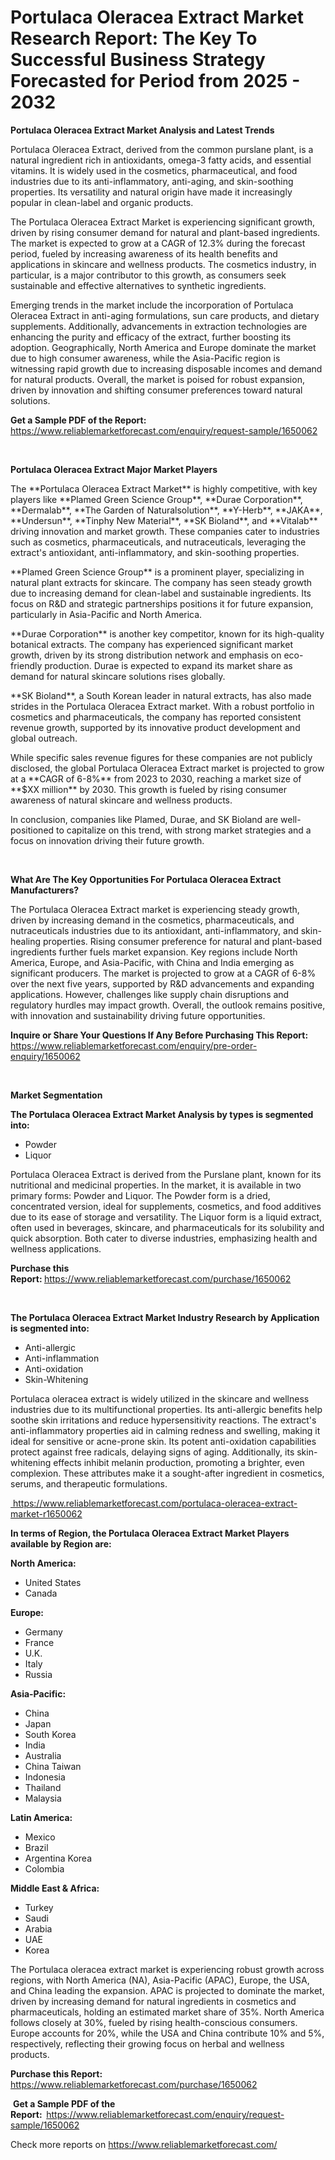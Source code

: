 <p><h1>Portulaca Oleracea Extract Market Research Report: The Key To Successful Business Strategy Forecasted for Period from 2025 - 2032</h1></p><p><strong>Portulaca Oleracea Extract Market Analysis and Latest Trends</strong></p>
<p><p>Portulaca Oleracea Extract, derived from the common purslane plant, is a natural ingredient rich in antioxidants, omega-3 fatty acids, and essential vitamins. It is widely used in the cosmetics, pharmaceutical, and food industries due to its anti-inflammatory, anti-aging, and skin-soothing properties. Its versatility and natural origin have made it increasingly popular in clean-label and organic products.</p><p>The Portulaca Oleracea Extract Market is experiencing significant growth, driven by rising consumer demand for natural and plant-based ingredients. The market is expected to grow at a CAGR of 12.3% during the forecast period, fueled by increasing awareness of its health benefits and applications in skincare and wellness products. The cosmetics industry, in particular, is a major contributor to this growth, as consumers seek sustainable and effective alternatives to synthetic ingredients.</p><p>Emerging trends in the market include the incorporation of Portulaca Oleracea Extract in anti-aging formulations, sun care products, and dietary supplements. Additionally, advancements in extraction technologies are enhancing the purity and efficacy of the extract, further boosting its adoption. Geographically, North America and Europe dominate the market due to high consumer awareness, while the Asia-Pacific region is witnessing rapid growth due to increasing disposable incomes and demand for natural products. Overall, the market is poised for robust expansion, driven by innovation and shifting consumer preferences toward natural solutions.</p></p>
<p><strong>Get a Sample PDF of the Report:&nbsp;</strong> <a href="https://www.reliablemarketforecast.com/enquiry/request-sample/1650062?utm_campaign=2250&utm_medium=2&utm_source=Github&utm_content=ia&utm_term=25012025&utm_id=portulaca-oleracea-extract">https://www.reliablemarketforecast.com/enquiry/request-sample/1650062</a></p>
<p>&nbsp;</p>
<p><strong>Portulaca Oleracea Extract Major Market Players</strong></p>
<p><p>The **Portulaca Oleracea Extract Market** is highly competitive, with key players like **Plamed Green Science Group**, **Durae Corporation**, **Dermalab**, **The Garden of Naturalsolution**, **Y-Herb**, **JAKA**, **Undersun**, **Tinphy New Material**, **SK Bioland**, and **Vitalab** driving innovation and market growth. These companies cater to industries such as cosmetics, pharmaceuticals, and nutraceuticals, leveraging the extract's antioxidant, anti-inflammatory, and skin-soothing properties.</p><p>**Plamed Green Science Group** is a prominent player, specializing in natural plant extracts for skincare. The company has seen steady growth due to increasing demand for clean-label and sustainable ingredients. Its focus on R&D and strategic partnerships positions it for future expansion, particularly in Asia-Pacific and North America.</p><p>**Durae Corporation** is another key competitor, known for its high-quality botanical extracts. The company has experienced significant market growth, driven by its strong distribution network and emphasis on eco-friendly production. Durae is expected to expand its market share as demand for natural skincare solutions rises globally.</p><p>**SK Bioland**, a South Korean leader in natural extracts, has also made strides in the Portulaca Oleracea Extract market. With a robust portfolio in cosmetics and pharmaceuticals, the company has reported consistent revenue growth, supported by its innovative product development and global outreach.</p><p>While specific sales revenue figures for these companies are not publicly disclosed, the global Portulaca Oleracea Extract market is projected to grow at a **CAGR of 6-8%** from 2023 to 2030, reaching a market size of **$XX million** by 2030. This growth is fueled by rising consumer awareness of natural skincare and wellness products.</p><p>In conclusion, companies like Plamed, Durae, and SK Bioland are well-positioned to capitalize on this trend, with strong market strategies and a focus on innovation driving their future growth.</p></p>
<p>&nbsp;</p>
<p><strong>What Are The Key Opportunities For Portulaca Oleracea Extract Manufacturers?</strong></p>
<p><p>The Portulaca Oleracea Extract market is experiencing steady growth, driven by increasing demand in the cosmetics, pharmaceuticals, and nutraceuticals industries due to its antioxidant, anti-inflammatory, and skin-healing properties. Rising consumer preference for natural and plant-based ingredients further fuels market expansion. Key regions include North America, Europe, and Asia-Pacific, with China and India emerging as significant producers. The market is projected to grow at a CAGR of 6-8% over the next five years, supported by R&D advancements and expanding applications. However, challenges like supply chain disruptions and regulatory hurdles may impact growth. Overall, the outlook remains positive, with innovation and sustainability driving future opportunities.</p></p>
<p><strong>Inquire or Share Your Questions If Any Before Purchasing This Report:</strong> <a href="https://www.reliablemarketforecast.com/enquiry/pre-order-enquiry/1650062?utm_campaign=2250&utm_medium=2&utm_source=Github&utm_content=ia&utm_term=25012025&utm_id=portulaca-oleracea-extract">https://www.reliablemarketforecast.com/enquiry/pre-order-enquiry/1650062</a></p>
<p>&nbsp;</p>
<p><strong>Market Segmentation</strong></p>
<p><strong>The Portulaca Oleracea Extract Market Analysis by types is segmented into:</strong></p>
<p><ul><li>Powder</li><li>Liquor</li></ul></p>
<p><p>Portulaca Oleracea Extract is derived from the Purslane plant, known for its nutritional and medicinal properties. In the market, it is available in two primary forms: Powder and Liquor. The Powder form is a dried, concentrated version, ideal for supplements, cosmetics, and food additives due to its ease of storage and versatility. The Liquor form is a liquid extract, often used in beverages, skincare, and pharmaceuticals for its solubility and quick absorption. Both cater to diverse industries, emphasizing health and wellness applications.</p></p>
<p><strong>Purchase this Report:&nbsp;</strong><a href="https://www.reliablemarketforecast.com/purchase/1650062?utm_campaign=2250&utm_medium=2&utm_source=Github&utm_content=ia&utm_term=25012025&utm_id=portulaca-oleracea-extract">https://www.reliablemarketforecast.com/purchase/1650062</a></p>
<p>&nbsp;</p>
<p><strong>The Portulaca Oleracea Extract Market Industry Research by Application is segmented into:</strong></p>
<p><ul><li>Anti-allergic</li><li>Anti-inflammation</li><li>Anti-oxidation</li><li>Skin-Whitening</li></ul></p>
<p><p>Portulaca oleracea extract is widely utilized in the skincare and wellness industries due to its multifunctional properties. Its anti-allergic benefits help soothe skin irritations and reduce hypersensitivity reactions. The extract's anti-inflammatory properties aid in calming redness and swelling, making it ideal for sensitive or acne-prone skin. Its potent anti-oxidation capabilities protect against free radicals, delaying signs of aging. Additionally, its skin-whitening effects inhibit melanin production, promoting a brighter, even complexion. These attributes make it a sought-after ingredient in cosmetics, serums, and therapeutic formulations.</p></p>
<p><a href="https://www.reliablemarketforecast.com/portulaca-oleracea-extract-market-r1650062?utm_campaign=2250&utm_medium=2&utm_source=Github&utm_content=ia&utm_term=25012025&utm_id=portulaca-oleracea-extract">&nbsp;https://www.reliablemarketforecast.com/portulaca-oleracea-extract-market-r1650062</a></p>
<p><strong>In terms of Region, the Portulaca Oleracea Extract Market Players available by Region are:</strong></p>
<p>
    <p> <strong> North America: </strong>
        <ul>
            <li>United States</li>
            <li>Canada</li>
        </ul>
        </p> 
    <p> <strong> Europe: </strong>
        <ul>
            <li>Germany</li>
            <li>France</li>
            <li>U.K.</li>
            <li>Italy</li>
            <li>Russia</li>
        </ul>
        </p> 
    <p> <strong> Asia-Pacific: </strong>
        <ul>
            <li>China</li>
            <li>Japan</li>
            <li>South Korea</li>
            <li>India</li>
            <li>Australia</li>
            <li>China Taiwan</li>
            <li>Indonesia</li>
            <li>Thailand</li>
            <li>Malaysia</li>
        </ul>
        </p> 
    <p> <strong> Latin America: </strong>
        <ul>
            <li>Mexico</li>
            <li>Brazil</li>
            <li>Argentina Korea</li>
            <li>Colombia</li>
        </ul>
        </p> 
    <p> <strong> Middle East & Africa: </strong>
        <ul>
            <li>Turkey</li>
            <li>Saudi</li>
            <li>Arabia</li>
            <li>UAE</li>
            <li>Korea</li>
        </ul>
    </p>
    </p>
<p><p>The Portulaca oleracea extract market is experiencing robust growth across regions, with North America (NA), Asia-Pacific (APAC), Europe, the USA, and China leading the expansion. APAC is projected to dominate the market, driven by increasing demand for natural ingredients in cosmetics and pharmaceuticals, holding an estimated market share of 35%. North America follows closely at 30%, fueled by rising health-conscious consumers. Europe accounts for 20%, while the USA and China contribute 10% and 5%, respectively, reflecting their growing focus on herbal and wellness products.</p></p>
<p><strong>Purchase this Report: </strong><a href="https://www.reliablemarketforecast.com/purchase/1650062?utm_campaign=2250&utm_medium=2&utm_source=Github&utm_content=ia&utm_term=25012025&utm_id=portulaca-oleracea-extract">https://www.reliablemarketforecast.com/purchase/1650062</a></p>
<p>&nbsp;<strong>Get a Sample PDF of the Report:&nbsp;&nbsp;</strong><a href="https://www.reliablemarketforecast.com/enquiry/request-sample/1650062?utm_campaign=2250&utm_medium=2&utm_source=Github&utm_content=ia&utm_term=25012025&utm_id=portulaca-oleracea-extract">https://www.reliablemarketforecast.com/enquiry/request-sample/1650062</a></p>
<p><strong></strong></p>
<p>Check more reports on <a href="https://www.reliablemarketforecast.com/?utm_campaign=2250&utm_medium=2&utm_source=Github&utm_content=ia&utm_term=25012025&utm_id=portulaca-oleracea-extract">https://www.reliablemarketforecast.com/</a></p>